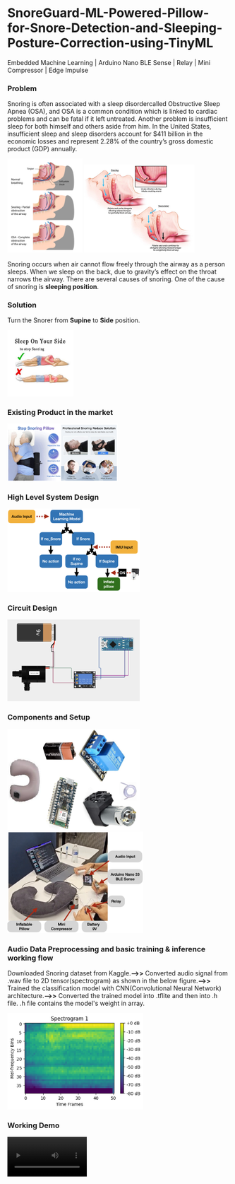 # SnoreGuard-ML-Powered-Pillow-for-Snore-Detection-and-Sleeping-Posture-Correction-using-TinyML
Embedded Machine Learning | Arduino Nano BLE Sense | Relay | Mini Compressor | Edge Impulse

### Problem
Snoring is often associated with a sleep disordercalled Obstructive Sleep Apnea (OSA), and OSA is a common condition which is linked to cardiac problems and can be fatal if it left untreated. Another problem is insufficient sleep for both himself and others aside from him.
In the United States, insufficient sleep and sleep disorders account for $411 billion in the economic losses and represent 2.28% of the country’s gross domestic product (GDP) annually.

<img src="media/OSA_stage_process.jpg" alt="Image 1" 
 width="170"> <img src="media/pillar-snoring.jpg" alt="Image 2" width="250"/>

Snoring occurs when air cannot flow freely through the airway as a person sleeps. When we sleep on the back, due to gravity’s effect on the throat narrows the airway.
There are several causes of snoring. One of the cause of snoring is **sleeping position**.

### Solution
Turn the Snorer from **Supine** to **Side** position.

<img src="media/recommended_sleeping_position.jpeg" alt="Image 1" width="150">

### Existing Product in the market
<img src="media/existing_product.png" alt="Image 1" width="250">

### High Level System Design
<img src="media/high_design_1.png" alt="Image 1" width="300">

### Circuit Design
<img src="media/circuit_design.png" alt="Image 1" width="300">

### Components and Setup
<img src="media/Components.png" alt="Image 1" width="300"> <img src="media/Setup.png" alt="Image 2" width="308">

### Audio Data Preprocessing and basic training & inference working flow 
Downloaded Snoring dataset from Kaggle.**-->>** Converted audio signal from .wav file to 2D tensor(spectrogram) as shown in the below figure.**-->>** Trained the classification model with CNN(Convolutional Neural Network) architecture.**-->>** Converted the trained model into .tflite and then into .h file. .h file contains the model's weight in array.

<img src="media/2D_tensor_input.png" alt="Image 2" width="308">

### Working Demo 

<video src='media/working_demo_animated.mp4' width=180/>









